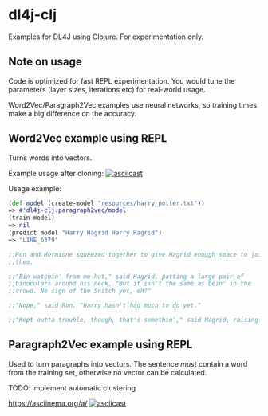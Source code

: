 # dl4j-clj

Examples for DL4J using Clojure. For experimentation only.

## Note on usage

Code is optimized for fast REPL experimentation. You would tune
the parameters (layer sizes, iterations etc) for real-world usage.

Word2Vec/Paragraph2Vec examples use neural networks, so training
times make a big difference on the accuracy.

## Word2Vec example using REPL

Turns words into vectors.

Example usage after cloning:
[![asciicast](https://asciinema.org/a/1b8anqb29r3a280zer88k9p1m.png)](https://asciinema.org/a/1b8anqb29r3a280zer88k9p1m)

Usage example:

```clojure
(def model (create-model "resources/harry_potter.txt"))
=> #'dl4j-clj.paragraph2vec/model
(train model)
=> nil
(predict model "Harry Hagrid Harry Hagrid")
=> "LINE_6379"

;;Ron and Hermione squeezed together to give Hagrid enough space to join
;;them.

;;"Bin watchin' from me hut," said Hagrid, patting a large pair of
;;binoculars around his neck, "But it isn't the same as bein' in the
;;crowd. No sign of the Snitch yet, eh?"

;;"Nope," said Ron. "Harry hasn't had much to do yet."

;;"Kept outta trouble, though, that's somethin'," said Hagrid, raising his
```

## Paragraph2Vec example using REPL

Used to turn paragraphs into vectors. The sentence _must_ contain
a word from the training set, otherwise no vector can be calculated.

TODO: implement automatic clustering

https://asciinema.org/a/
[![asciicast](https://asciinema.org/a/6m7t6pqf3wp4sbv28o78rd12u.png)](https://asciinema.org/a/6m7t6pqf3wp4sbv28o78rd12u)
